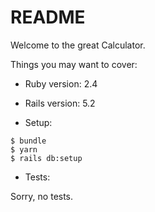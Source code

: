# README

Welcome to the great Calculator.

Things you may want to cover:

* Ruby version: 2.4

* Rails version: 5.2

* Setup:

```
$ bundle
$ yarn
$ rails db:setup
```

* Tests:

Sorry, no tests.
